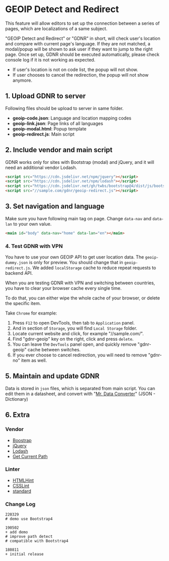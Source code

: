 # GEOIP Detect and Redirect

This feature will allow editors to set up the connection between a series of pages,
which are localizations of a same subject.

"GEOIP Detect and Redirect" or "GDNR" in short,
will check user's location and compare with current page's language.
If they are not matched,
a modal/popup will be shown to ask user if they want to jump to the right page.
Once set up, GDNR should be executed automatically,
please check console log if it is not working as expected.

* If user's location is not on code list, the popup will not show.
* If user chooses to cancel the redirection, the popup will not show anymore.

## 1. Upload GDNR to server

Following files should be upload to server in same folder.

* __geoip-code.json__: Language and location mapping codes
* __geoip-link.json__: Page links of all languages
* __geoip-modal.html__: Popup template
* __geoip-redirect.js__: Main script

## 2. Include vendor and main script

GDNR works only for sites with Bootstrap (modal) and jQuery,
and it will need an additional vendor Lodash.

```html
<script src="https://cdn.jsdelivr.net/npm/jquery"></script>
<script src="https://cdn.jsdelivr.net/npm/lodash"></script>
<script src="https://cdn.jsdelivr.net/gh/twbs/bootstrap@4/dist/js/bootstrap.min.js"></script>
<script src="//sample.com/gdnr/geoip-redirect.js"></script>
```

## 3. Set navigation and language

Make sure you have following main tag on page.
Change `data-nav` and `data-lan` to your own value.

```html
<main id="body" data-nav="home" data-lan="en"></main>
```

### 4. Test GDNR with VPN

You have to use your own GEOIP API to get user location data.
The `geoip-dummy.json` is only for preview.
You should change that in `geoip-redirect.js`.
We added `localStorage` cache to reduce repeat requests to backend API.

When you are testing GDNR with VPN and switching between countries,
you have to clear your browser cache every single time.

To do that, you can either wipe the whole cache of your browser,
or delete the specific item.

Take `Chrome` for example:

1. Press `F12` to open DevTools, then tab to `Application` panel.
1. And in section of `Storage`, you will find `Local Storage` folder.
1. Locate current website and click, for example "//sample.com/".
1. Find "gdnr-geoip" key on the right, click and press `delete`.
1. You can leave the `DevTools` panel open, and quickly remove "gdnr-geoip" cache between switches.
1. If you ever choose to cancel redirection, you will need to remove "gdnr-no" item as well.

## 5. Maintain and update GDNR

Data is stored in `json` files, which is separated from main script.
You can edit them in a datasheet,
and convert with "[Mr. Data Converter](https://shancarter.github.io/mr-data-converter/)"
(JSON - Dictionary)

## 6. Extra

### Vendor

* [Boostrap](https://github.com/twbs/bootstrap)
* [jQuery](https://github.com/jquery/jquery)
* [Lodash](https://github.com/lodash/lodash)
* [Get Current Path](https://github.com/horans/get-current-path)

### Linter

* [HTMLHint](https://github.com/yaniswang/HTMLHint)
* [CSSLint](https://github.com/CSSLint/csslint)
* [standard](https://github.com/standard/standard)

### Change Log

```text
220329
# demo use Bootstrap4

190502
+ add demo
# improve path detect
# compatible with Bootstrap4

180811
+ initial release
```
